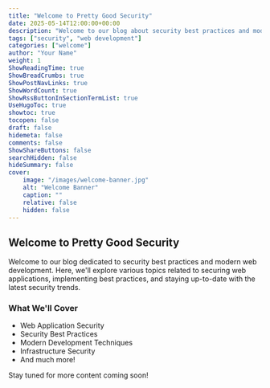 ```yaml
---
title: "Welcome to Pretty Good Security"
date: 2025-05-14T12:00:00+00:00
description: "Welcome to our blog about security best practices and modern web development"
tags: ["security", "web development"]
categories: ["welcome"]
author: "Your Name"
weight: 1
ShowReadingTime: true
ShowBreadCrumbs: true
ShowPostNavLinks: true
ShowWordCount: true
ShowRssButtonInSectionTermList: true
UseHugoToc: true
showtoc: true
tocopen: false
draft: false
hidemeta: false
comments: false
ShowShareButtons: false
searchHidden: false
hideSummary: false
cover:
    image: "/images/welcome-banner.jpg"
    alt: "Welcome Banner"
    caption: ""
    relative: false
    hidden: false
---
```


## Welcome to Pretty Good Security

Welcome to our blog dedicated to security best practices and modern web development. Here, we'll explore various topics related to securing web applications, implementing best practices, and staying up-to-date with the latest security trends.

### What We'll Cover

- Web Application Security
- Security Best Practices
- Modern Development Techniques
- Infrastructure Security
- And much more!

Stay tuned for more content coming soon!
